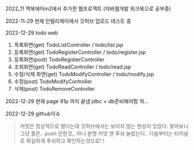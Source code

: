 2022_11
맥북에어m2에서 추가한 웹프로젝트 (자바웹개발 워크북으로 공부중)


2022-11-29 현재 인텔리제이에서 깃허브 업로드 테스트 중 



2022-12-29 todo web 
1. 목록화면(get)
   TodoListController / todo/list.jsp
2. 등록화면(get)
   TodoRegisterController / todo/register.jsp 
3. 등록화면(post)
   TodoRegisterController 
4. 조회화면(get)
   TodoReadController / todo/read.jsp
5. 수정/삭제 화면(get)
   TodoModifyController / todo/modify.jsp
6. 수정(post)
   TodoModifyController 
7. 삭제(post)
   TodoRemoveController 


2022-12-29 
현재 page 91p 까지 끝냄 
jdbc + db준비해야함 하... 

2022-12-29
github이슈 
> 커밋은 정상적으로 됐다는데 깃허브에서는 보이지 않는 현상이 있었다. 
찾아보니 그냥 홍은.. push 안한것,, 아니 분명 커밋 앤 푸쉬 눌렀는디.. 
다음부터는 터미널로 확실하게 푸쉬하고 확인하는것으로! !
